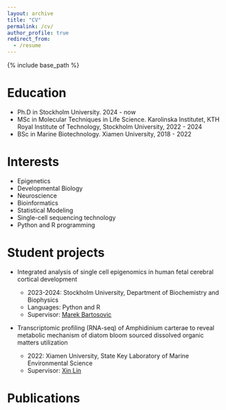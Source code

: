 ```yaml
---
layout: archive
title: "CV"
permalink: /cv/
author_profile: true
redirect_from:
  - /resume
---
```


{% include base_path %}

Education
======
* Ph.D in Stockholm University. 2024 - now 
* MSc in Molecular Techniques in Life Science. Karolinska Institutet, KTH Royal Institute of Technology, Stockholm University, 2022 - 2024
* BSc in Marine Biotechnology. Xiamen University, 2018 - 2022

Interests
======
* Epigenetics
* Developmental Biology
* Neuroscience
* Bioinformatics
* Statistical Modeling 
* Single-cell sequencing technology
* Python and R programming

Student projects
======
* Integrated analysis of single cell epigenomics in human fetal cerebral cortical development
  * 2023-2024: Stockholm University, Department of Biochemistry and Biophysics 
  * Languages: Python and R
  * Supervisor:  <u><a href='https://www.su.se/english/research/research-groups/marek-bartosovic-s-research-group'>Marek Bartosovic</a></u>

* Transcriptomic profiling (RNA-seq) of Amphidinium carterae to reveal metabolic mechanism of diatom bloom sourced dissolved organic matters utilization
  * 2022: Xiamen University, State Key Laboratory of Marine Environmental Science
  * Supervisor: <u><a href='https://mel2.xmu.edu.cn/faculty/XinLin/'>Xin Lin</a></u> 

Publications
======

  
